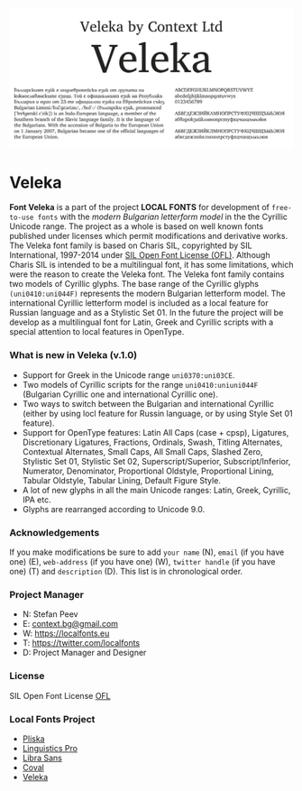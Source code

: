 ![Sample Image](/images/Veleka_01.png)

# Veleka

**Font Veleka** is a part of the project **LOCAL FONTS** for development of <code>free-to-use fonts</code> with the *modern Bulgarian letterform model* in the the Cyrillic Unicode range. The project as a whole is based on well known fonts published under licenses which permit modifications and derivative works.
The Veleka font family is based on Charis SIL, copyrighted by SIL International, 1997-2014 under [SIL Open Font License (OFL)](http://scripts.sil.org/ofl). Although Charis SIL is intended to be a multilingual font, it has some limitations, which were the reason to create the Veleka font. The Veleka font family contains two models of Cyrillic glyphs. The base range of the Cyrillic glyphs <code>(uni0410:uni044F)</code> represents the modern Bulgarian letterform model. The international Cyrillic letterform model is included as a local feature for Russian language and as a Stylistic Set 01. In the future the project will be develop as a multilingual font for Latin, Greek and Cyrillic scripts with a special attention to local features in OpenType.

### What is new in Veleka (v.1.0)
+ Support for Greek in the Unicode range <code>uni0370:uni03CE</code>.
+ Two models of Cyrillic scripts for the range <code>uni0410:uniuni044F</code> (Bulgarian Cyrillic one and international Cyrillic one).
+ Two ways to switch between the Bulgarian and international Cyrillic (either by using locl feature for Russin language, or by using Style Set 01 feature).
+ Support for OpenType features: Latin All Caps (case + cpsp), Ligatures, Discretionary Ligatures, Fractions, Ordinals, Swash, Titling Alternates, Contextual Alternates, Small Caps, All Small Caps, Slashed Zero, Stylistic Set 01, Stylistic Set 02, Superscript/Superior, Subscript/Inferior, Numerator, Denominator, Proportional Oldstyle, Proportional Lining, Tabular Oldstyle, Tabular Lining, Default Figure Style.
+ A lot of new glyphs in all the main Unicode ranges: Latin, Greek, Cyrillic, IPA etc.
+ Glyphs are rearranged according to Unicode 9.0.

### Acknowledgements

If you make modifications be sure to add <code>your name</code> (N), <code>email</code> (if you have one) (E), <code>web-address</code> (if you have one) (W), <code>twitter handle</code> (if you have one) (T) and <code>description</code> (D). This list is in chronological order.

### Project Manager

+ N: Stefan Peev
+ E: context.bg@gmail.com
+ W: https://localfonts.eu
+ T: https://twitter.com/localfonts
+ D: Project Manager and Designer

### License

SIL Open Font License [OFL](documentation/OFL.txt)

### Local Fonts Project

+ [Pliska](https://github.com/StefanPeev/Pliska)
+ [Linguistics Pro](https://github.com/StefanPeev/Linguistics-Pro)
+ [Libra Sans](https://github.com/StefanPeev/Libra-Sans)
+ [Coval](https://github.com/StefanPeev/coval)
+ [Veleka](https://github.com/StefanPeev/Veleka)
